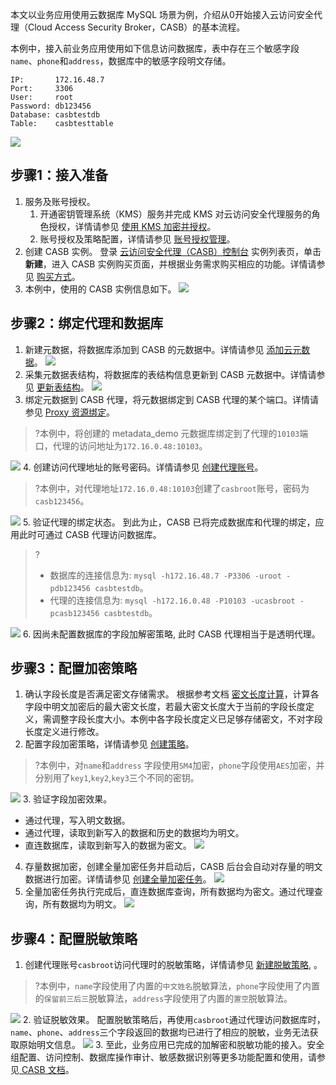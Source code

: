 本文以业务应用使用云数据库 MySQL 场景为例，介绍从0开始接入云访问安全代理（Cloud Access Security Broker，CASB）的基本流程。

本例中，接入前业务应用使用如下信息访问数据库，表中存在三个敏感字段`name`、`phone`和`address`，数据库中的敏感字段明文存储。
```
IP:       172.16.48.7
Port:     3306
User:     root
Password: db123456
Database: casbtestdb
Table:    casbtesttable
```
![](https://qcloudimg.tencent-cloud.cn/raw/296c458c24b326cad711d77d424c7b23.jpg)

## 步骤1：接入准备
1. 服务及账号授权。
   1. 开通密钥管理系统（KMS）服务并完成 KMS 对云访问安全代理服务的角色授权，详情请参见 [使用 KMS 加密并授权](https://cloud.tencent.com/document/product/1303/48491)。
   2. 账号授权及策略配置，详情请参见 [账号授权管理](https://cloud.tencent.com/document/product/1303/48429)。
2. 创建 CASB 实例。
   登录 [云访问安全代理（CASB）控制台](https://console.cloud.tencent.com/casb) 实例列表页，单击**新建**，进入 CASB 实例购买页面，并根据业务需求购买相应的功能。详情请参见 [购买方式](https://cloud.tencent.com/document/product/1303/53298)。
3. 本例中，使用的 CASB 实例信息如下。
![](https://qcloudimg.tencent-cloud.cn/raw/2fa57379471468cc8de454238b63fdaf.png)

## 步骤2：绑定代理和数据库
1. 新建元数据，将数据库添加到 CASB 的元数据中。详情请参见 [添加云元数据](https://cloud.tencent.com/document/product/1303/55925)。
![](https://qcloudimg.tencent-cloud.cn/raw/d1dcd0d103ded4bbf25ddbd0e4b4c597.png)
2. 采集元数据表结构，将数据库的表结构信息更新到 CASB 元数据中。详情请参见 [更新表结构](https://cloud.tencent.com/document/product/1303/55927)。
![](https://qcloudimg.tencent-cloud.cn/raw/cfcedee610b13d9da1f63bb2b92d6978.png)
3. 绑定元数据到 CASB 代理，将元数据绑定到 CASB 代理的某个端口。详情请参见 [Proxy 资源绑定](https://cloud.tencent.com/document/product/1303/64636)。
>?本例中，将创建的 metadata_demo 元数据库绑定到了代理的`10103`端口，代理的访问地址为`172.16.0.48:10103`。
>
![](https://qcloudimg.tencent-cloud.cn/raw/47597f29c60d170607b211ee98cb8708.png)
4. 创建访问代理地址的账号密码。详情请参见 [创建代理账号](https://cloud.tencent.com/document/product/1303/64635)。
>?本例中，对代理地址`172.16.0.48:10103`创建了`casbroot`账号，密码为`casb123456`。
>
![](https://qcloudimg.tencent-cloud.cn/raw/9206798f3e31a1d3da9d569b531f82a2.png)
5. 验证代理的绑定状态。
 到此为止，CASB 已将完成数据库和代理的绑定，应用此时可通过 CASB 代理访问数据库。
>?
>- 数据库的连接信息为: `mysql -h172.16.48.7 -P3306 -uroot -pdb123456 casbtestdb`。
>- 代理的连接信息为: `mysql -h172.16.0.48 -P10103 -ucasbroot -pcasb123456 casbtestdb`。
>
![](https://qcloudimg.tencent-cloud.cn/raw/d6a28a7b8f2aeaa8321fb98721f97e55.png)
6. 因尚未配置数据库的字段加解密策略, 此时 CASB 代理相当于是透明代理。

## 步骤3：配置加密策略
1. 确认字段长度是否满足密文存储需求。
根据参考文档 [密文长度计算](https://cloud.tencent.com/document/product/1303/77864)，计算各字段中明文加密后的最大密文长度，若最大密文长度大于当前的字段长度定义，需调整字段长度大小。本例中各字段长度定义已足够存储密文，不对字段长度定义进行修改。
2. 配置字段加密策略，详情请参见 [创建策略](https://cloud.tencent.com/document/product/1303/64619)。
>?本例中，对`name`和`address` 字段使用`SM4`加密，`phone`字段使用`AES`加密，并分别用了`key1`,`key2`,`key3`三个不同的密钥。
>
![](https://qcloudimg.tencent-cloud.cn/raw/74b94fe08c4f885e69d5305b32a04555.png)
3. 验证字段加密效果。
   - 通过代理，写入明文数据。
   - 通过代理，读取到新写入的数据和历史的数据均为明文。
   - 直连数据库，读取到新写入的数据为密文。
  ![](https://qcloudimg.tencent-cloud.cn/raw/9c3a6da0ee7f7d707ff19ff1fc79bda2.png)
4. 存量数据加密，创建全量加密任务并启动后，CASB 后台会自动对存量的明文数据进行加密。详情请参见 [创建全量加密任务](https://cloud.tencent.com/document/product/1303/64622)。
![](https://qcloudimg.tencent-cloud.cn/raw/b447b959d9a4edca8ea8e9c010a79ad0.png)
5. 全量加密任务执行完成后，直连数据库查询，所有数据均为密文。通过代理查询，所有数据均为明文。
![](https://qcloudimg.tencent-cloud.cn/raw/42aae7b59503ae2a4117b7984d4351bc.png)


## 步骤4：配置脱敏策略
1. 创建代理账号`casbroot`访问代理时的脱敏策略，详情请参见 [新建脱敏策略](https://cloud.tencent.com/document/product/1303/56900), 。
 >?本例中，`name`字段使用了内置的`中文姓名`脱敏算法，`phone`字段使用了内置的`保留前三后三`脱敏算法，`address`字段使用了内置的`置空`脱敏算法。
 >
![](https://qcloudimg.tencent-cloud.cn/raw/056cc253d1eee852f1fcf1af003df0aa.png)
2. 验证脱敏效果。
配置脱敏策略后，再使用`casbroot`通过代理访问数据库时，`name`、`phone`、`address`三个字段返回的数据均已进行了相应的脱敏，业务无法获取原始明文信息。
![](https://qcloudimg.tencent-cloud.cn/raw/82765eedd4808573805d7ef09e06f3b2.png)
3. 至此，业务应用已完成的加解密和脱敏功能的接入。安全组配置、访问控制、数据库操作审计、敏感数据识别等更多功能配置和使用，请参见[ CASB 文档](https://cloud.tencent.com/document/product/1303)。
